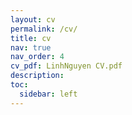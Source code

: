 ```yaml
---
layout: cv
permalink: /cv/
title: cv
nav: true
nav_order: 4
cv_pdf: LinhNguyen CV.pdf
description: 
toc:
  sidebar: left
---
```


